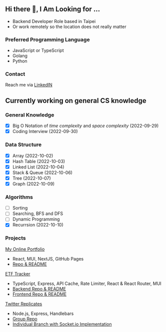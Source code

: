 ## Hi there 👋, I Am Looking for ...
- Backend Developer Role based in Taipei
- Or work remotely so the location does not really matter

### Preferred Programming Language
- JavaScript or TypeScript
- Golang
- Python

### Contact
Reach me via [LinkedIN](https://www.linkedin.com/in/yumingchang1991/)

## Currently working on general CS knowledge
### General Knowledge
- [x] Big O Notation of *time complexity* and *space complexity* (2022-09-29)
- [x] Coding Interview (2022-09-30)

### Data Structure
- [x] Array (2022-10-02)
- [x] Hash Table (2022-10-03)
- [x] Linked List (2022-10-04)
- [x] Stack & Queue (2022-10-06)
- [x] Tree (2022-10-07)
- [x] Graph (2022-10-09)

### Algorithms
- [ ] Sorting
- [ ] Searching, BFS and DFS
- [ ] Dynamic Programming
- [x] Recurrsion (2022-10-10)

### Projects
[My Online Portfolio](https://yumingchang1991.github.io/personal-portfolio/)
- React, MUI, NextJS, GitHub Pages
- [Repo & README](https://github.com/yumingchang1991/personal-portfolio)

[ETF Tracker](https://yumingchang1991.github.io/proxy-frontend/)
- TypeScript, Express, API Cache, Rate Limiter, React & React Router, MUI
- [Backend Repo & README](https://github.com/yumingchang1991/proxy-backend)
- [Frontend Repo & README](https://github.com/yumingchang1991/proxy-frontend)

[Twitter Replicates](https://shielded-springs-90732.herokuapp.com/signin)
- Node.js, Express, Handlebars
- [Group Repo](https://github.com/yumingchang1991/ac-twitter-fullstack-2022)
- [Individual Branch with Socket.io Implementation](https://github.com/yumingchang1991/ac-twitter-fullstack-2022/tree/feat/chatroom/yuming)
